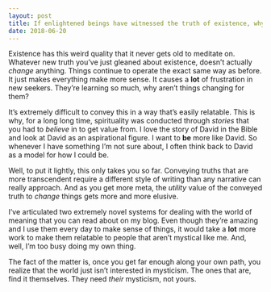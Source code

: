 ```yaml
---
layout: post
title: If enlightened beings have witnessed the truth of existence, why do they speak in platitudes and assemble in remote retreats instead of collectively demonstrating these truths to humanity?
date: 2018-06-20
---
```


<p>Existence has this weird quality that it never gets old to meditate on. Whatever new truth you’ve just gleaned about existence, doesn’t actually <i>change</i> anything. Things continue to operate the exact same way as before. It just makes everything make more sense. It causes a <b>lot</b> of frustration in new seekers. They’re learning so much, why aren’t things changing for them?</p><p>It’s extremely difficult to convey this in a way that’s easily relatable. This is why, for a long long time, spirituality was conducted through <i>stories</i> that you had to <i>believe</i> in to get value from. I love the story of David in the Bible and look at David as an aspirational figure. I want to <b>be</b> more like David. So whenever I have something I’m not sure about, I often think back to David as a model for how I could be.</p><p>Well, to put it lightly, this only takes you so far. Conveying truths that are more transcendent require a different style of writing than any narrative can really approach. And as you get more meta, the <i>utility</i> value of the conveyed truth to <i>change</i> things gets more and more elusive.</p><p>I’ve articulated two extremely novel systems for dealing with the world of meaning that you can read about on my blog. Even though they’re amazing and I use them every day to make sense of things, it would take a <b>lot</b> more work to make them relatable to people that aren’t mystical like me. And, well, I’m too busy doing my own thing.</p><p>The fact of the matter is, once you get far enough along your own path, you realize that the world just isn’t interested in mysticism. The ones that are, find it themselves. They need <i>their</i> mysticism, not yours.</p>
